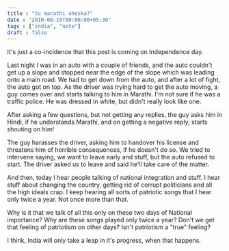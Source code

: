 ```yaml
---
title : "tu marathi aheska?"
date : "2010-08-15T00:00:00+05:30"
tags : ["india", "note"]
draft : false
---
```


It's just a co-incidence that this post is coming on
Independence day.

Last night I was in an auto with a couple of friends, and the
auto couldn't get up a slope and stopped near the edge of the
slope which was leading onto a main road. We had to get down
from the auto, and after a lot of fight, the auto got on top.
As the driver was trying hard to get the auto moving, a guy
comes over and starts talking to him in Marathi. I'm not sure
if he was a traffic police. He was dressed in white, but
didn't really look like one.

After asking a few questions, but not getting any replies, the
guy asks him in Hindi, if he understands Marathi, and on
getting a negative reply, starts shouting on him!

The guy harasses the driver, asking him to handover his
license and threatens him of horrible consequences, if he
doesn't do so. We tried to intervene saying, we want to leave
early and stuff, but the auto refused to start. The driver
asked us to leave and said he'll take care of the matter.

And then, today I hear people talking of national integration
and stuff. I hear stuff about changing the country, getting
rid of corrupt politicians and all the high ideals crap. I
keep hearing all sorts of patriotic songs that I hear only
twice a year. Not once more than that.

Why is it that we talk of all this only on these two days of
National importance? Why are these songs played only twice a
year? Don't we get that feeling of patriotism on other days?
Isn't patriotism a "true" feeling?

I think, India will only take a leap in it's progress, when
that happens.
